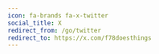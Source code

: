 ```yaml
---
icon: fa-brands fa-x-twitter
social_title: X
redirect_from: /go/twitter
redirect_to: https://x.com/f78doesthings
---
```

